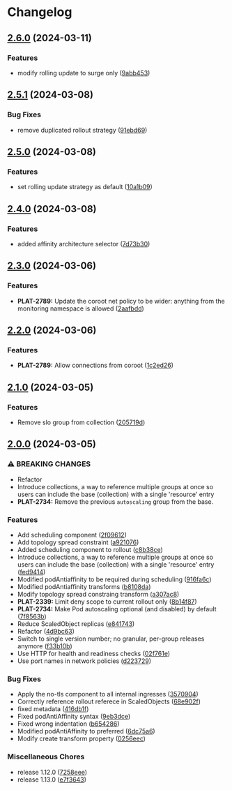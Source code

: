 # Changelog

## [2.6.0](https://github.com/lokalise/kustomize-service-base/compare/v2.5.1...v2.6.0) (2024-03-11)


### Features

* modify rolling update to surge only ([9abb453](https://github.com/lokalise/kustomize-service-base/commit/9abb453e6819ff354b6d913c0bb183331c8c5c7d))

## [2.5.1](https://github.com/lokalise/kustomize-service-base/compare/v2.5.0...v2.5.1) (2024-03-08)


### Bug Fixes

* remove duplicated rollout strategy ([91ebd69](https://github.com/lokalise/kustomize-service-base/commit/91ebd69cc8432248cfc2271070c2535f68fa4055))

## [2.5.0](https://github.com/lokalise/kustomize-service-base/compare/v2.4.0...v2.5.0) (2024-03-08)


### Features

* set rolling update strategy as default ([10a1b09](https://github.com/lokalise/kustomize-service-base/commit/10a1b0944ec77789ad1a627f838a3a19ecd7ecb7))

## [2.4.0](https://github.com/lokalise/kustomize-service-base/compare/v2.3.0...v2.4.0) (2024-03-08)


### Features

* added affinity architecture selector ([7d73b30](https://github.com/lokalise/kustomize-service-base/commit/7d73b3056ac122fc6b2677662933a5e3e784d894))

## [2.3.0](https://github.com/lokalise/kustomize-service-base/compare/v2.2.0...v2.3.0) (2024-03-06)


### Features

* **PLAT-2789:** Update the coroot net policy to be wider: anything from the monitoring namespace is allowed ([2aafbdd](https://github.com/lokalise/kustomize-service-base/commit/2aafbddad1dd0b800c43758b8db2909f838d9349))

## [2.2.0](https://github.com/lokalise/kustomize-service-base/compare/v2.1.0...v2.2.0) (2024-03-06)


### Features

* **PLAT-2789:** Allow connections from coroot ([1c2ed26](https://github.com/lokalise/kustomize-service-base/commit/1c2ed26a7ee6ed5861d2d3e830a60df633f19e3d))

## [2.1.0](https://github.com/lokalise/kustomize-service-base/compare/v2.0.0...v2.1.0) (2024-03-05)


### Features

* Remove slo group from collection ([205719d](https://github.com/lokalise/kustomize-service-base/commit/205719d461463e92f4413dcc19cb627c001f54f8))

## [2.0.0](https://github.com/lokalise/kustomize-service-base/compare/v2.0.0...v2.0.0) (2024-03-05)


### ⚠ BREAKING CHANGES

* Refactor
* Introduce collections, a way to reference multiple groups at once so users can include the base (collection) with a single 'resource' entry
* **PLAT-2734:** Remove the previous `autoscaling` group from the base.

### Features

* Add scheduling component ([2f09612](https://github.com/lokalise/kustomize-service-base/commit/2f09612a793e5ccdcb7285e4f8f0a6f224a1685e))
* Add topology spread constraint ([a921076](https://github.com/lokalise/kustomize-service-base/commit/a9210769d17d4cd4e334aca6eeec5ca4f00fea1c))
* Added scheduling component to rollout ([c8b38ce](https://github.com/lokalise/kustomize-service-base/commit/c8b38ce5becbd02c06577c37e2a89933f232774a))
* Introduce collections, a way to reference multiple groups at once so users can include the base (collection) with a single 'resource' entry ([fed9414](https://github.com/lokalise/kustomize-service-base/commit/fed9414acced23e39a0f66c2f0da8b5bee8e669e))
* Modified podAntiaffinity to be required during scheduling ([916fa6c](https://github.com/lokalise/kustomize-service-base/commit/916fa6cd2483a998d211e8173c0a4b52f6236001))
* Modified podAntiaffinity transforms ([b8108da](https://github.com/lokalise/kustomize-service-base/commit/b8108dad9df3e980a08a1a9b95e33fd99f0844f5))
* Modify topology spread constraing transform ([a307ac8](https://github.com/lokalise/kustomize-service-base/commit/a307ac8c77de03c7879be16b9d623fb7b110bfd1))
* **PLAT-2339:** Limit deny scope to current rollout only ([8b14f87](https://github.com/lokalise/kustomize-service-base/commit/8b14f870c42d613d2b8faf1ed1d0c51285c789b2))
* **PLAT-2734:** Make Pod autoscaling optional (and disabled) by default ([7f8563b](https://github.com/lokalise/kustomize-service-base/commit/7f8563b7c5012db590c596efa0c1fd1b710df248))
* Reduce ScaledObject replicas ([e841743](https://github.com/lokalise/kustomize-service-base/commit/e841743f82dca771b3297468924ab39fac34f0c1))
* Refactor ([4d9bc63](https://github.com/lokalise/kustomize-service-base/commit/4d9bc63d6a69f7b482c7a9f99d051cf9a14e176c))
* Switch to single version number; no granular, per-group releases anymore ([f33b10b](https://github.com/lokalise/kustomize-service-base/commit/f33b10b121072ec28c4a794b22e0be6ccd97de31))
* Use HTTP for health and readiness checks ([02f761e](https://github.com/lokalise/kustomize-service-base/commit/02f761eb3206c1cdc950ce92faf281b883f518d5))
* Use port names in network policies ([d223729](https://github.com/lokalise/kustomize-service-base/commit/d223729b9b3e8204074a0db8a5c4078c38b2d830))


### Bug Fixes

* Apply the no-tls component to all internal ingresses ([3570904](https://github.com/lokalise/kustomize-service-base/commit/3570904b0a5409b27a103aa2e07c2bc520ff360f))
* Correctly reference rollout referece in ScaledObjects ([68e902f](https://github.com/lokalise/kustomize-service-base/commit/68e902f82faacc9dd255243ccb37b1aed9740c11))
* fixed metadata ([416db1f](https://github.com/lokalise/kustomize-service-base/commit/416db1fd94133b8d071a58b3ec1233dc3dba380f))
* Fixed podAntiAffinity syntax ([9eb3dce](https://github.com/lokalise/kustomize-service-base/commit/9eb3dce6827b6164a9f56c2df482573fdac614da))
* Fixed wrong indentation ([b654286](https://github.com/lokalise/kustomize-service-base/commit/b6542860b1cd2daa563ffb795029195d3056f185))
* Modified podAntiAffinity to preferred ([6dc75a6](https://github.com/lokalise/kustomize-service-base/commit/6dc75a6aa278dbe9db91653b0eb135a99c96bef3))
* Modify create transform property ([0256eec](https://github.com/lokalise/kustomize-service-base/commit/0256eec9c53b428e4089c560ee86ed90dfbb02c4))


### Miscellaneous Chores

* release 1.12.0 ([7258eee](https://github.com/lokalise/kustomize-service-base/commit/7258eeef51394a2246872b5a8eec9440cc1d424c))
* release 1.13.0 ([e7f3643](https://github.com/lokalise/kustomize-service-base/commit/e7f3643d1d4a46880429154ce8597a2621f90363))
